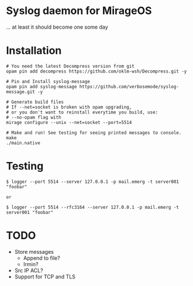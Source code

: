# Syslog daemon for MirageOS

... at least it should become one some day

# Installation
	# You need the latest Decompress version from git
	opam pin add decompress https://github.com/oklm-wsh/Decompress.git -y
	
	# Pin and Install syslog-message
	opam pin add syslog-message https://github.com/verbosemode/syslog-message.git -y
	
	# Generate build files 
	# If --net=socket is broken with opam upgrading, 
	# or you don't want to reinstall everytime you build, use:
	# --no-opam flag with
	mirage configure --unix --net=socket --port=5514
	
	# Make and run! See testing for seeing printed messages to console.
	make
	./main.native

# Testing

    $ logger --port 5514 --server 127.0.0.1 -p mail.emerg -t server001 "foobar"

	or

	$ logger --port 5514 --rfc3164 --server 127.0.0.1 -p mail.emerg -t server001 "foobar"

# TODO

* Store messages
  - Append to file?
  - Irmin?
* Src IP ACL?
* Support for TCP and TLS
